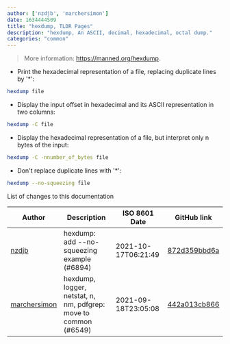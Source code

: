 ```yaml
---
author: ['nzdjb', 'marchersimon']
date: 1634444509
title: "hexdump, TLDR Pages"
description: "hexdump, An ASCII, decimal, hexadecimal, octal dump."
categories: "common"
---
```

> More information: <https://manned.org/hexdump>.

- Print the hexadecimal representation of a file, replacing duplicate lines by '*':

```bash
hexdump file
```

- Display the input offset in hexadecimal and its ASCII representation in two columns:

```bash
hexdump -C file
```

- Display the hexadecimal representation of a file, but interpret only n bytes of the input:

```bash
hexdump -C -nnumber_of_bytes file
```

- Don't replace duplicate lines with '*':

```bash
hexdump --no-squeezing file
```
List of changes to this documentation


Author | Description | ISO 8601 Date | GitHub link
------|-----|-----|-----
[nzdjb](mailto:github@2a1b.com) | hexdump: add --no-squeezing example (#6894) | 2021-10-17T06:21:49 | [872d359bbd6a](https://github.com/tldr-pages/tldr/commit/872d359bbd6a93fc12c540c6eee3db7874d71286)
[marchersimon](mailto:50295997+marchersimon@users.noreply.github.com) | hexdump, logger, netstat, n, nm, pdfgrep: move to common (#6549) | 2021-09-18T23:05:08 | [442a013cb866](https://github.com/tldr-pages/tldr/commit/442a013cb86602dfb50e4beb8bd2f66dc97e117d)

